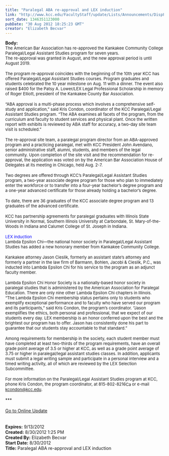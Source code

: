```yaml
---
title: "Paralegal ABA re-approval and LEX induction"
link: "http://www.kcc.edu/FacultyStaff/update/Lists/Announcements/DispForm.aspx?ID=799"
sort_date: 1346351123000
pubDate: "30 Aug 2012 18:25:23 GMT"
creator: "Elizabeth Becvar"
---
```


<div><b>Body:</b> <div class="ExternalClass86C8500808A14538B277D96788143F60">
<div><font size="2">The American Bar Association has re-approved the Kankakee Community College Paralegal/Legal Assistant Studies program for seven years.<br /></font></div>
<div><font size="2">The re-approval was granted in August, and the new approval period is until August 2019.</font></div>
<div><br /><font size="2">The program re-approval coincides with the beginning of the 10th year KCC has offered Paralegal/Legal Assistant Studies courses. Program graduates and students celebrated the 10 year milestone on Aug. 11 with a dinner. The event also raised $400 for the Patsy A. Lower/LEX Legal Professional Scholarship in memory of Roger Elliott, president of the Kankakee County Bar Association.</font></div>
<div><br /><font size="2">“ABA approval is a multi-phase process which involves a comprehensive self-study and application,” said Kris Condon, coordinator of the KCC Paralegal/Legal Assistant Studies program. “The ABA examines all facets of the program, from the curriculum and faculty to student services and physical plant. Once the written report with exhibits is reviewed by ABA staff for accuracy, a two-day site team visit is scheduled.”</font></div>
<div><br /><font size="2">The re-approval site team, a paralegal program director from an ABA-approved program and a practicing paralegal, met with KCC President John Avendano, senior administrative staff, alumni, students, and members of the legal community. Upon completion of the site visit and the recommendation for re-approval, the application was voted on by the American Bar Association House of Delegates at its meeting in Chicago, held Aug. 2-7.</font></div>
<div><br /><font size="2">Two degrees are offered through KCC’s Paralegal/Legal Assistant Studies program, a two-year associate degree program for those who plan to immediately enter the workforce or to transfer into a four-year bachelor’s degree program and a one-year advanced certificate for those already holding a bachelor’s degree.</font></div>
<div><br /><font size="2">To date, there are 36 graduates of the KCC associate degree program and 13 graduates of the advanced certificate.</font></div>
<div><br /><font size="2">KCC has partnership agreements for paralegal graduates with Illinois State University in Normal, Southern Illinois University at Carbondale, St. Mary-of-the-Woods in Indiana and Calumet College of St. Joseph in Indiana.</font></div>
<div><br /><font size="2"><font color="#0000ff">LEX induction<br /></font>Lambda Epsilon Chi—the national honor society in Paralegal/Legal Assistant Studies has added a new honorary member from Kankakee Community College.</font></div>
<div><br /><font size="2">Kankakee attorney Jason Cieslik, formerly an assistant state’s attorney and formerly a partner in the law firm of Barmann, Bohlen, Jacobi &amp; Cieslik, P.C., was inducted into Lambda Epsilon Chi for his service to the program as an adjunct faculty member.</font></div>
<div><br /><font size="2">Lambda Epsilon Chi Honor Society is a nationally-based honor society in paralegal studies that is administered by the American Association for Paralegal Education. There are only nine other Lambda Epsilon Chi chapters in Illinois.<br /></font></div>
<div><font size="2">“The Lambda Epsilon Chi membership status pertains only to students who exemplify exceptional performance and to faculty who have served our program and its participants,” said Kris Condon, the program’s coordinator. “Jason exemplifies the ethics, both personal and professional, that we expect of our students every day. LEX membership is an honor conferred upon the best and the brightest our program has to offer. Jason has consistently done his part to guarantee that our students stay accountable to that standard.” </font></div>
<div><br /><font size="2">Among requirements for membership in the society, each student member must have completed at least two-thirds of the program requirements, have an overall grade point average of 3.5 or higher at KCC, as well as a grade point average of 3.75 or higher in paralegal/legal assistant studies classes. In addition, applicants must submit a legal writing sample and participate in a personal interview and a timed writing activity, all of which are reviewed by the LEX Selection Subcommittee.</font></div>
<div><font size="2"></font> </div>
<div><font size="2">For more information on the Paralegal/Legal Assistant Studies program at KCC, phone Kris Condon, the program coordinator, at </font><span style="white-space:nowrap" class="baec5a81-e4d6-4674-97f3-e9220f0136c1"><font size="2">815-802-8216</font><a style="border-bottom:medium none;position:static !important;border-left:medium none;margin:0px;width:16px;bottom:0px;display:inline;white-space:nowrap;float:none;height:16px;vertical-align:middle;overflow:hidden;border-top:medium none;top:0px;cursor:hand;right:0px;border-right:medium none;left:0px" title="Call: 815-802-8216" href="/FacultyStaff/update/Lists/Announcements/NewForm.aspx?RootFolder=/FacultyStaff/update/Lists/Announcements&amp;List=7e45450e-520d-4ad3-81dd-a79ebcc75df4&amp;Source=/FacultyStaff/update/_layouts/sitemanager.a#"><font size="2"><img style="border-bottom:medium none;position:static !important;border-left:medium none;margin:0px;width:16px;bottom:0px;display:inline;white-space:nowrap;float:none;height:16px;vertical-align:middle;overflow:hidden;border-top:medium none;top:0px;cursor:hand;right:0px;border-right:medium none;left:0px" title="Call: 815-802-8216" /></font></a></span><font size="2"> or e-mail </font><a href="mailto:kcondon@kcc.edu"><font size="2">kcondon@kcc.edu</font></a><font size="2">.</font></div>
<div><font size="2"></font> </div>
<div>***</div>
<div> </div>
<div><a href="/FacultyStaff/update/Pages/dailyupdate.aspx">Go to Online Update</a></div>
<div><br /> </div></div></div>
<div><b>Expires:</b> 9/13/2012</div>
<div><b>Created:</b> 8/30/2012 1:25 PM</div>
<div><b>Created By:</b> Elizabeth Becvar</div>
<div><b>Start Date:</b> 8/30/2012</div>
<div><b>Title:</b> Paralegal ABA re-approval and LEX induction</div>
